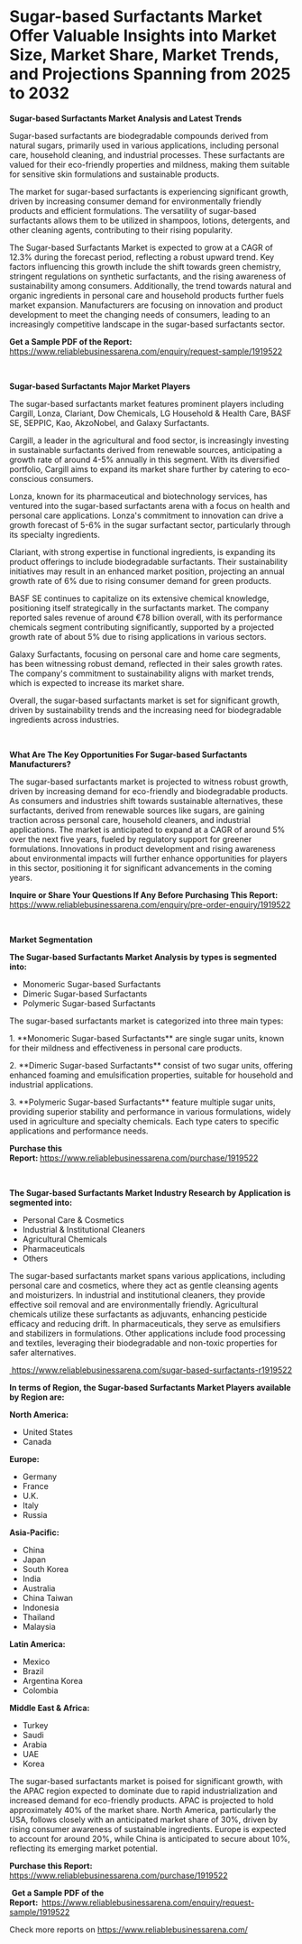 <p><h1>Sugar-based Surfactants Market Offer Valuable Insights into Market Size, Market Share, Market Trends, and Projections Spanning from 2025 to 2032</h1></p><p><strong>Sugar-based Surfactants Market Analysis and Latest Trends</strong></p>
<p><p>Sugar-based surfactants are biodegradable compounds derived from natural sugars, primarily used in various applications, including personal care, household cleaning, and industrial processes. These surfactants are valued for their eco-friendly properties and mildness, making them suitable for sensitive skin formulations and sustainable products. </p><p>The market for sugar-based surfactants is experiencing significant growth, driven by increasing consumer demand for environmentally friendly products and efficient formulations. The versatility of sugar-based surfactants allows them to be utilized in shampoos, lotions, detergents, and other cleaning agents, contributing to their rising popularity. </p><p>The Sugar-based Surfactants Market is expected to grow at a CAGR of 12.3% during the forecast period, reflecting a robust upward trend. Key factors influencing this growth include the shift towards green chemistry, stringent regulations on synthetic surfactants, and the rising awareness of sustainability among consumers. Additionally, the trend towards natural and organic ingredients in personal care and household products further fuels market expansion. Manufacturers are focusing on innovation and product development to meet the changing needs of consumers, leading to an increasingly competitive landscape in the sugar-based surfactants sector.</p></p>
<p><strong>Get a Sample PDF of the Report:&nbsp;</strong> <a href="https://www.reliablebusinessarena.com/enquiry/request-sample/1919522?utm_campaign=2112&utm_medium=2&utm_source=Github&utm_content=ia&utm_term=03042025&utm_id=sugar-based-surfactants">https://www.reliablebusinessarena.com/enquiry/request-sample/1919522</a></p>
<p>&nbsp;</p>
<p><strong>Sugar-based Surfactants Major Market Players</strong></p>
<p><p>The sugar-based surfactants market features prominent players including Cargill, Lonza, Clariant, Dow Chemicals, LG Household & Health Care, BASF SE, SEPPIC, Kao, AkzoNobel, and Galaxy Surfactants. </p><p>Cargill, a leader in the agricultural and food sector, is increasingly investing in sustainable surfactants derived from renewable sources, anticipating a growth rate of around 4-5% annually in this segment. With its diversified portfolio, Cargill aims to expand its market share further by catering to eco-conscious consumers.</p><p>Lonza, known for its pharmaceutical and biotechnology services, has ventured into the sugar-based surfactants arena with a focus on health and personal care applications. Lonza's commitment to innovation can drive a growth forecast of 5-6% in the sugar surfactant sector, particularly through its specialty ingredients.</p><p>Clariant, with strong expertise in functional ingredients, is expanding its product offerings to include biodegradable surfactants. Their sustainability initiatives may result in an enhanced market position, projecting an annual growth rate of 6% due to rising consumer demand for green products.</p><p>BASF SE continues to capitalize on its extensive chemical knowledge, positioning itself strategically in the surfactants market. The company reported sales revenue of around €78 billion overall, with its performance chemicals segment contributing significantly, supported by a projected growth rate of about 5% due to rising applications in various sectors.</p><p>Galaxy Surfactants, focusing on personal care and home care segments, has been witnessing robust demand, reflected in their sales growth rates. The company's commitment to sustainability aligns with market trends, which is expected to increase its market share.</p><p>Overall, the sugar-based surfactants market is set for significant growth, driven by sustainability trends and the increasing need for biodegradable ingredients across industries.</p></p>
<p>&nbsp;</p>
<p><strong>What Are The Key Opportunities For Sugar-based Surfactants Manufacturers?</strong></p>
<p><p>The sugar-based surfactants market is projected to witness robust growth, driven by increasing demand for eco-friendly and biodegradable products. As consumers and industries shift towards sustainable alternatives, these surfactants, derived from renewable sources like sugars, are gaining traction across personal care, household cleaners, and industrial applications. The market is anticipated to expand at a CAGR of around 5% over the next five years, fueled by regulatory support for greener formulations. Innovations in product development and rising awareness about environmental impacts will further enhance opportunities for players in this sector, positioning it for significant advancements in the coming years.</p></p>
<p><strong>Inquire or Share Your Questions If Any Before Purchasing This Report:</strong> <a href="https://www.reliablebusinessarena.com/enquiry/pre-order-enquiry/1919522?utm_campaign=2112&utm_medium=2&utm_source=Github&utm_content=ia&utm_term=03042025&utm_id=sugar-based-surfactants">https://www.reliablebusinessarena.com/enquiry/pre-order-enquiry/1919522</a></p>
<p>&nbsp;</p>
<p><strong>Market Segmentation</strong></p>
<p><strong>The Sugar-based Surfactants Market Analysis by types is segmented into:</strong></p>
<p><ul><li>Monomeric Sugar-based Surfactants</li><li>Dimeric Sugar-based Surfactants</li><li>Polymeric Sugar-based Surfactants</li></ul></p>
<p><p>The sugar-based surfactants market is categorized into three main types: </p><p>1. **Monomeric Sugar-based Surfactants** are single sugar units, known for their mildness and effectiveness in personal care products.</p><p>  </p><p>2. **Dimeric Sugar-based Surfactants** consist of two sugar units, offering enhanced foaming and emulsification properties, suitable for household and industrial applications.</p><p>3. **Polymeric Sugar-based Surfactants** feature multiple sugar units, providing superior stability and performance in various formulations, widely used in agriculture and specialty chemicals. Each type caters to specific applications and performance needs.</p></p>
<p><strong>Purchase this Report:&nbsp;</strong><a href="https://www.reliablebusinessarena.com/purchase/1919522?utm_campaign=2112&utm_medium=2&utm_source=Github&utm_content=ia&utm_term=03042025&utm_id=sugar-based-surfactants">https://www.reliablebusinessarena.com/purchase/1919522</a></p>
<p>&nbsp;</p>
<p><strong>The Sugar-based Surfactants Market Industry Research by Application is segmented into:</strong></p>
<p><ul><li>Personal Care & Cosmetics</li><li>Industrial & Institutional Cleaners</li><li>Agricultural Chemicals</li><li>Pharmaceuticals</li><li>Others</li></ul></p>
<p><p>The sugar-based surfactants market spans various applications, including personal care and cosmetics, where they act as gentle cleansing agents and moisturizers. In industrial and institutional cleaners, they provide effective soil removal and are environmentally friendly. Agricultural chemicals utilize these surfactants as adjuvants, enhancing pesticide efficacy and reducing drift. In pharmaceuticals, they serve as emulsifiers and stabilizers in formulations. Other applications include food processing and textiles, leveraging their biodegradable and non-toxic properties for safer alternatives.</p></p>
<p><a href="https://www.reliablebusinessarena.com/sugar-based-surfactants-r1919522?utm_campaign=2112&utm_medium=2&utm_source=Github&utm_content=ia&utm_term=03042025&utm_id=sugar-based-surfactants">&nbsp;https://www.reliablebusinessarena.com/sugar-based-surfactants-r1919522</a></p>
<p><strong>In terms of Region, the Sugar-based Surfactants Market Players available by Region are:</strong></p>
<p>
    <p> <strong> North America: </strong>
        <ul>
            <li>United States</li>
            <li>Canada</li>
        </ul>
        </p> 
    <p> <strong> Europe: </strong>
        <ul>
            <li>Germany</li>
            <li>France</li>
            <li>U.K.</li>
            <li>Italy</li>
            <li>Russia</li>
        </ul>
        </p> 
    <p> <strong> Asia-Pacific: </strong>
        <ul>
            <li>China</li>
            <li>Japan</li>
            <li>South Korea</li>
            <li>India</li>
            <li>Australia</li>
            <li>China Taiwan</li>
            <li>Indonesia</li>
            <li>Thailand</li>
            <li>Malaysia</li>
        </ul>
        </p> 
    <p> <strong> Latin America: </strong>
        <ul>
            <li>Mexico</li>
            <li>Brazil</li>
            <li>Argentina Korea</li>
            <li>Colombia</li>
        </ul>
        </p> 
    <p> <strong> Middle East & Africa: </strong>
        <ul>
            <li>Turkey</li>
            <li>Saudi</li>
            <li>Arabia</li>
            <li>UAE</li>
            <li>Korea</li>
        </ul>
    </p>
    </p>
<p><p>The sugar-based surfactants market is poised for significant growth, with the APAC region expected to dominate due to rapid industrialization and increased demand for eco-friendly products. APAC is projected to hold approximately 40% of the market share. North America, particularly the USA, follows closely with an anticipated market share of 30%, driven by rising consumer awareness of sustainable ingredients. Europe is expected to account for around 20%, while China is anticipated to secure about 10%, reflecting its emerging market potential.</p></p>
<p><strong>Purchase this Report: </strong><a href="https://www.reliablebusinessarena.com/purchase/1919522?utm_campaign=2112&utm_medium=2&utm_source=Github&utm_content=ia&utm_term=03042025&utm_id=sugar-based-surfactants">https://www.reliablebusinessarena.com/purchase/1919522</a></p>
<p>&nbsp;<strong>Get a Sample PDF of the Report:&nbsp;&nbsp;</strong><a href="https://www.reliablebusinessarena.com/enquiry/request-sample/1919522?utm_campaign=2112&utm_medium=2&utm_source=Github&utm_content=ia&utm_term=03042025&utm_id=sugar-based-surfactants">https://www.reliablebusinessarena.com/enquiry/request-sample/1919522</a></p>
<p><strong></strong></p>
<p>Check more reports on <a href="https://www.reliablebusinessarena.com/?utm_campaign=2112&utm_medium=2&utm_source=Github&utm_content=ia&utm_term=03042025&utm_id=sugar-based-surfactants">https://www.reliablebusinessarena.com/</a></p>